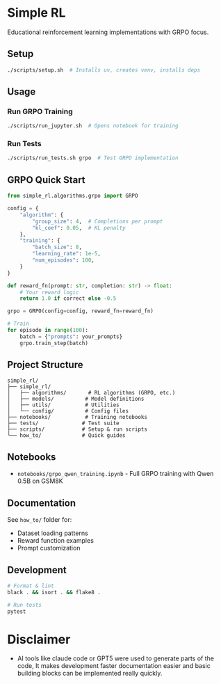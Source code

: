 # Simple RL

Educational reinforcement learning implementations with GRPO focus.

## Setup

```bash
./scripts/setup.sh  # Installs uv, creates venv, installs deps
```

## Usage

### Run GRPO Training
```bash
./scripts/run_jupyter.sh  # Opens notebook for training
```

### Run Tests
```bash
./scripts/run_tests.sh grpo  # Test GRPO implementation
```

## GRPO Quick Start

```python
from simple_rl.algorithms.grpo import GRPO

config = {
    "algorithm": {
        "group_size": 4,  # Completions per prompt
        "kl_coef": 0.05,  # KL penalty
    },
    "training": {
        "batch_size": 8,
        "learning_rate": 1e-5,
        "num_episodes": 100,
    }
}

def reward_fn(prompt: str, completion: str) -> float:
    # Your reward logic
    return 1.0 if correct else -0.5

grpo = GRPO(config=config, reward_fn=reward_fn)

# Train
for episode in range(100):
    batch = {"prompts": your_prompts}
    grpo.train_step(batch)
```

## Project Structure

```
simple_rl/
├── simple_rl/
│   ├── algorithms/       # RL algorithms (GRPO, etc.)
│   ├── models/          # Model definitions
│   ├── utils/           # Utilities
│   └── config/          # Config files
├── notebooks/           # Training notebooks
├── tests/              # Test suite
├── scripts/            # Setup & run scripts
└── how_to/             # Quick guides
```

## Notebooks

- `notebooks/grpo_qwen_training.ipynb` - Full GRPO training with Qwen 0.5B on GSM8K

## Documentation

See `how_to/` folder for:
- Dataset loading patterns
- Reward function examples
- Prompt customization

## Development

```bash
# Format & lint
black . && isort . && flake8 .

# Run tests
pytest
```

# Disclaimer
- AI tools like claude code or GPT5 were used to generate parts of the code, It makes development faster
  documentation easier and basic building blocks can be implemented really quickly.
